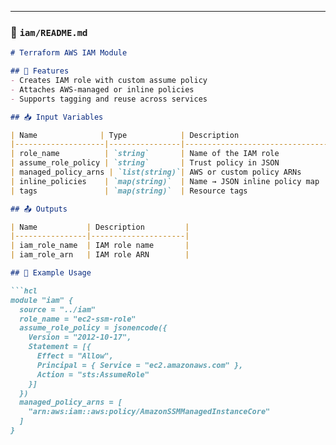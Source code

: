
---

### 📘 `iam/README.md`

```markdown
# Terraform AWS IAM Module

## 🚀 Features
- Creates IAM role with custom assume policy
- Attaches AWS-managed or inline policies
- Supports tagging and reuse across services

## 📥 Input Variables

| Name              | Type            | Description                      |
|--------------------|----------------|----------------------------------|
| role_name          | `string`       | Name of the IAM role             |
| assume_role_policy | `string`       | Trust policy in JSON             |
| managed_policy_arns | `list(string)`| AWS or custom policy ARNs        |
| inline_policies    | `map(string)`  | Name → JSON inline policy map    |
| tags               | `map(string)`  | Resource tags                    |

## 📤 Outputs

| Name           | Description         |
|----------------|---------------------|
| iam_role_name  | IAM role name       |
| iam_role_arn   | IAM role ARN        |

## 🧩 Example Usage

```hcl
module "iam" {
  source = "../iam"
  role_name = "ec2-ssm-role"
  assume_role_policy = jsonencode({
    Version = "2012-10-17",
    Statement = [{
      Effect = "Allow",
      Principal = { Service = "ec2.amazonaws.com" },
      Action = "sts:AssumeRole"
    }]
  })
  managed_policy_arns = [
    "arn:aws:iam::aws:policy/AmazonSSMManagedInstanceCore"
  ]
}

